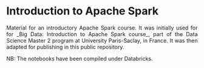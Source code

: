 # Introduction to Apache Spark

<p align='justify'>Material for an introductory Apache Spark course. It was initially used for for _Big Data: Introduction to Apache Spark course_, part of the Data Science Master 2 program at University Paris-Saclay, in France. It was then adapted for publishing in this public repository.</p>

NB: The notebooks have been compiled under Databricks. 

